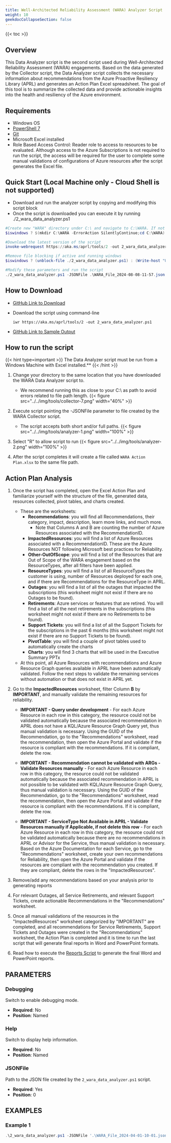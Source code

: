 ```yaml
---
title: Well-Architected Reliability Assessment (WARA) Analyzer Script
weight: 10
geekdocCollapseSection: false
---
```


{{< toc >}}

## Overview

This Data Analyzer script is the second script used during Well-Architected Reliability Assessment (WARA) engagements. Based on the data generated by the Collector script, the Data Analyzer script collects the necessary information about recommendations from the Azure Proactive Resiliency Library (APRL) and generates an Action Plan Excel spreadsheet. The goal of this tool is to summarize the collected data and provide actionable insights into the health and resiliency of the Azure environment.

## Requirements

- Windows OS
- [PowerShell 7](https://learn.microsoft.com/en-us/powershell/scripting/install/installing-powershell?view=powershell-7.4)
- [Git](https://git-scm.com/book/en/v2/Getting-Started-Installing-Git)
- Microsoft Excel installed
- Role Based Access Control: Reader role to access to resources to be evaluated. Although access to the Azure Subscriptions is not required to run the script, the access will be required for the user to complete some manual validations of configurations of Azure resources after the script generates the Excel file.

## Quick Start (Local Machine only - Cloud Shell is not supported)

- Download and run the analyzer script by copying and modifying this script block
- Once the script is downloaded you can execute it by running ./2_wara_data_analyzer.ps1

```powershell
#Create new "WARA" directory under C:\ and navigate to C:\WARA. If not Windows then do nothing and move on.
$iswindows ? $(mkdir C:\WARA -ErrorAction SilentlyContinue;cd C:\WARA) : (Write-Host "C:\WARA - Not Required")

#Download the latest version of the script
invoke-webrequest https://aka.ms/aprl/tools/2 -out 2_wara_data_analyzer.ps1

#Remove file blocking if active and running windows
$iswindows ? (unblock-file ./2_wara_data_analyzer.ps1) : (Write-host "Unblock not required - Not Windows OS")

#Modify these parameters and run the script
./2_wara_data_analyzer.ps1 -JSONFile .\WARA_File_2024-08-08-11-57.json
```

## How to Download

- [GitHub Link to Download](https://github.com/Azure/Azure-Proactive-Resiliency-Library-v2/blob/main/tools/2_wara_data_analyzer.ps1)
- Download the script using command-line

    ```shell
    iwr https://aka.ms/aprl/tools/2 -out 2_wara_data_analyzer.ps1
    ```

- [GitHub Link to Sample Output](https://github.com/Azure/Azure-Proactive-Resiliency-Library-v2/blob/main/tools/sample-output/WARA%20Action%20Plan%202024-05-07_12_07.xlsx)

## How to run the script

{{< hint type=important >}}
The Data Analyzer script must be run from a Windows Machine with Excel installed.**
{{< /hint >}}

1. Change your directory to the same location that you have downloaded the WARA Data Analyzer script to.
    - We recommend running this as close to your C:\ as path to avoid errors related to file path length.
    {{< figure src="../../img/tools/collector-7.png" width="40%" >}}

1. Execute script pointing the -JSONFile parameter to file created by the WARA Collector script.
    - The script accepts both short and/or full paths.
    {{< figure src="../../img/tools/analyzer-1.png" width="100%" >}}

1. Select "R" to allow script to run
  {{< figure src="../../img/tools/analyzer-2.png" width="100%" >}}

1. After the script completes it will create a file called `WARA Action Plan.xlsx` to the same file path.

## Action Plan Analysis

1. Once the script has completed, open the Excel Action Plan and familiarize yourself with the structure of the file, generated data, resources collected, pivot tables, and charts created.

    - These are the worksheets:
      - **Recommendations**: you will find all Recommendations, their category, impact, description, learn more links, and much more.
        - Note that Columns A and B are counting the number of Azure Resources associated with the RecommendationID.
      - **ImpactedResources**: you will find a list of Azure Resources associated with a RecommendationID. These are the Azure Resources NOT following Microsoft best practices for Reliability.
      - **Other-OutOfScope**: you will find a list of the Resources that are Out of Scope of the WARA engagement based on the ResourceTypes, after all filters have been applied.
      - **ResourceTypes**: you will find a list of all ResourceTypes the customer is using, number of Resources deployed for each one, and if there are Recommendations for the ResourceType in APRL.
      - **Outages**: you will find a list of all the outages that impacted the subscriptions (this worksheet might not exist if there are no Outages to be found).
      - **Retirements**: Azure services or features that are retired. You will find a list of all the next retirements in the subscriptions (this worksheet might not exist if there are no Retirements to be found).
      - **Support Tickets**: you will find a list of all the Support Tickets for the subscriptions in the past 6 months (this worksheet might not exist if there are no Support Tickets to be found).
      - **PivotTable**: you will find a couple of pivot tables used to automatically create the charts
      - **Charts**: you will find 3 charts that will be used in the Executive Summary PPTx
    - At this point, all Azure Resources with recommendations and Azure Resource Graph queries available in APRL have been automatically validated. Follow the next steps to validate the remaining services without automation or that does not exist in APRL yet.

2. Go to the **ImpactedResources** worksheet, filter Column **B** by **IMPORTANT**, and manually validate the remaining resources for reliability.

   - **IMPORTANT - Query under development** - For each Azure Resource in each row in this category, the resource could not be validated automatically because the associated recommendation in APRL does not have a KQL/Azure Resource Graph Query yet, thus manual validation is necessary. Using the GUID of the Recommendation, go to the "Recommendations" worksheet, read the recommendation, then open the Azure Portal and validate if the resource is compliant with the recommendations. If it is compliant, delete the row.

   - **IMPORTANT - Recommendation cannot be validated with ARGs - Validate Resources manually** - For each Azure Resource in each row in this category, the resource could not be validated automatically because the associated recommendation in APRL is not possible to be validated with KQL/Azure Resource Graph Query, thus manual validation is necessary. Using the GUID of the Recommendation, go to the "Recommendations" worksheet, read the recommendation, then open the Azure Portal and validate if the resource is compliant with the recommendations. If it is compliant, delete the row.

   - **IMPORTANT - ServiceType Not Available in APRL - Validate Resources manually if Applicable, if not delete this row** - For each Azure Resource in each row in this category, the resource could not be validated automatically because there are no recommendations in APRL or Advisor for the Service, thus manual validation is necessary. Based on the Azure Documentation for each Service, go to the "Recommendations" worksheet, create your own recommendations for Reliability, then open the Azure Portal and validate if the resources are compliant with the recommendation you created. If they are compliant, delete the rows in the "ImpactedResources".

3. Remove/add any recommendations based on your analysis prior to generating reports

4. For relevant Outages, all Service Retirements, and relevant Support Tickets, create actionable Recommendations in the "Recommendations" worksheet.

5. Once all manual validations of the resources in the "ImpactedResources" worksheet categorized by "IMPORTANT" are completed, and all recommendations for Service Retirements, Support Tickets and Outages were created in the "Recommendations" worksheet, the Action Plan is completed and it is time to run the last script that will generate final reports in Word and PowerPoint formats.

6. Read how to execute the [Reports Script](../reports/_index.md) to generate the final Word and PowerPoint reports.

## PARAMETERS

### Debugging

Switch to enable debugging mode.

- **Required**: No
- **Position**: Named

### Help

Switch to display help information.

- **Required**: No
- **Position**: Named

### JSONFile

Path to the JSON file created by the `2_wara_data_analyzer.ps1` script.
- **Required**: Yes
- **Position**: 0

## EXAMPLES

### Example 1

```powershell
.\2_wara_data_analyzer.ps1 -JSONFile '.\WARA_File_2024-04-01-10-01.json'
